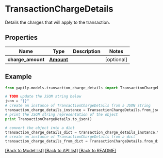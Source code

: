 # TransactionChargeDetails

Details the charges that will apply to the transaction.

## Properties
Name | Type | Description | Notes
------------ | ------------- | ------------- | -------------
**charge_amount** | [**Amount**](Amount.md) |  | [optional] 

## Example

```python
from yapily.models.transaction_charge_details import TransactionChargeDetails

# TODO update the JSON string below
json = "{}"
# create an instance of TransactionChargeDetails from a JSON string
transaction_charge_details_instance = TransactionChargeDetails.from_json(json)
# print the JSON string representation of the object
print TransactionChargeDetails.to_json()

# convert the object into a dict
transaction_charge_details_dict = transaction_charge_details_instance.to_dict()
# create an instance of TransactionChargeDetails from a dict
transaction_charge_details_from_dict = TransactionChargeDetails.from_dict(transaction_charge_details_dict)
```
[[Back to Model list]](../README.md#documentation-for-models) [[Back to API list]](../README.md#documentation-for-api-endpoints) [[Back to README]](../README.md)


